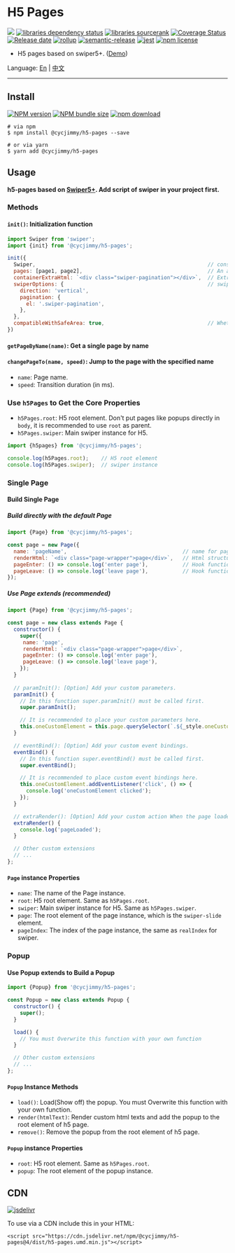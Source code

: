 # H5 Pages
![][workflows-badge-image]
[![libraries dependency status][libraries-status-image]][libraries-status-url]
[![libraries sourcerank][libraries-sourcerank-image]][libraries-sourcerank-url]
[![Coverage Status][coverage-image]][coverage-url]
[![Release date][release-date-image]][release-url]
[![rollup][rollup-image]][rollup-url]
[![semantic-release][semantic-image]][semantic-url]
[![jest][jest-image]][jest-url]
[![npm license][license-image]][download-url]

* H5 pages based on swiper5+. ([Demo][github-pages-url])

Language: [En][Readme-url-En] | [中文][Readme-url-ZhCN]
***

## Install
[![NPM version][npm-image]][npm-url]
[![NPM bundle size][npm-bundle-size-image]][npm-url]
[![npm download][download-image]][download-url]

```shell
# via npm
$ npm install @cycjimmy/h5-pages --save

# or via yarn
$ yarn add @cycjimmy/h5-pages
```

## Usage
**h5-pages based on [Swiper5+](https://github.com/nolimits4web/Swiper). Add script of swiper in your project first.**

### Methods 
#### `init()`: Initialization function
```javascript
import Swiper from 'swiper';
import {init} from '@cycjimmy/h5-pages';

init({
  Swiper,                                                       // constructor of Swiper
  pages: [page1, page2],                                        // An array of Page instances
  containerExtraHtml: `<div class="swiper-pagination"></div>`,  // Extra Html under swiper-container, such as navigator, etc.
  swiperOptions: {                                              // swiper configuration(loop is not supported)
    direction: 'vertical',
    pagination: {
      el: '.swiper-pagination',
    },
  },
  compatibleWithSafeArea: true,                                 // Whether it is compatible with the safe area of screen. The default is true.
})
```

#### `getPageByName(name)`: Get a single page by name
#### `changePageTo(name, speed)`: Jump to the page with the specified name
* `name`: Page name.
* `speed`: Transition duration (in ms).

### Use `h5Pages` to Get the Core Properties
* `h5Pages.root`: H5 root element. Don't put pages like popups directly in `body`, it is recommended to use `root` as parent.
* `h5Pages.swiper`: Main swiper instance for H5.

```javascript
import {h5pages} from '@cycjimmy/h5-pages';

console.log(h5Pages.root);    // H5 root element
console.log(h5Pages.swiper);  // swiper instance
```

### Single Page
#### Build Single Page
##### Build directly with the default Page
```javascript
import {Page} from '@cycjimmy/h5-pages';

const page = new Page({
  name: 'pageName',                                     // name for page. Default is "page" with index, such as "page0". 
  renderHtml: `<div class="page-wrapper">page</div>`,   // Html structure under swiper-slide
  pageEnter: () => console.log('enter page'),           // Hook function for enter the page
  pageLeave: () => console.log('leave page'),           // Hook function for leave the page
});
```

##### Use Page extends (recommended)
```javascript
import {Page} from '@cycjimmy/h5-pages';

const page = new class extends Page {
  constructor() {
    super({
     name: 'page',
     renderHtml: `<div class="page-wrapper">page</div>`,
     pageEnter: () => console.log('enter page'),
     pageLeave: () => console.log('leave page'),
    });
  }
  
  // paramInit(): [Option] Add your custom parameters.
  paramInit() {
    // In this function super.paramInit() must be called first.
    super.paramInit();  

    // It is recommended to place your custom parameters here.
    this.oneCustomElement = this.page.querySelector(`.${_style.oneCustomElement}`);
  }

  // eventBind(): [Option] Add your custom event bindings.
  eventBind() {
    // In this function super.eventBind() must be called first.
    super.eventBind();

    // It is recommended to place custom event bindings here.
    this.oneCustomElement.addEventListener('click', () => {
      console.log('oneCustomElement clicked');
    });
  }

  // extraRender(): [Option] Add your custom action When the page loaded.
  extraRender() {
    console.log('pageLoaded');
  }

  // Other custom extensions
  // ... 
};
```

#### `Page` instance Properties
* `name`: The name of the Page instance.
* `root`: H5 root element. Same as `h5Pages.root`.
* `swiper`: Main swiper instance for H5. Same as `h5Pages.swiper`.
* `page`: The root element of the page instance, which is the `swiper-slide` element.
* `pageIndex`: The index of the page instance, the same as `realIndex` for swiper.

### Popup
#### Use Popup extends to Build a Popup
```javascript
import {Popup} from '@cycjimmy/h5-pages';

const Popup = new class extends Popup {
  constructor() {
    super();
  }

  load() {
    // You must Overwrite this function with your own function
  }

  // Other custom extensions
  // ... 
};
```

#### `Popup` Instance Methods
* `load()`: Load(Show off) the popup. You must Overwrite this function with your own function.
* `render(htmlText)`: Render custom html texts and add the popup to the root element of h5 page.
* `remove()`: Remove the popup from the root element of h5 page. 

#### `Popup` instance Properties
* `root`: H5 root element. Same as `h5Pages.root`.
* `popup`: The root element of the popup instance.

## CDN
[![jsdelivr][jsdelivr-image]][jsdelivr-url]

To use via a CDN include this in your HTML:
```text
<script src="https://cdn.jsdelivr.net/npm/@cycjimmy/h5-pages@4/dist/h5-pages.umd.min.js"></script>
```

<!-- Links: -->
[npm-image]: https://img.shields.io/npm/v/@cycjimmy/h5-pages
[npm-url]: https://npmjs.org/package/@cycjimmy/h5-pages
[npm-bundle-size-image]: https://img.shields.io/bundlephobia/min/@cycjimmy/h5-pages

[download-image]: https://img.shields.io/npm/dt/@cycjimmy/h5-pages
[download-url]: https://npmjs.org/package/@cycjimmy/h5-pages

[jsdelivr-image]: https://img.shields.io/jsdelivr/npm/hy/@cycjimmy/h5-pages
[jsdelivr-url]: https://www.jsdelivr.com/package/npm/@cycjimmy/h5-pages

[workflows-badge-image]: https://github.com/cycjimmy/h5-pages/workflows/Test%20CI/badge.svg

[libraries-status-image]: https://img.shields.io/librariesio/release/npm/@cycjimmy/h5-pages
[libraries-sourcerank-image]: https://img.shields.io/librariesio/sourcerank/npm/@cycjimmy/h5-pages
[libraries-status-url]: https://libraries.io/github/cycjimmy/h5-pages
[libraries-sourcerank-url]: https://libraries.io/npm/@cycjimmy%2Fh5-pages

[coverage-image]: https://img.shields.io/coveralls/github/cycjimmy/h5-pages
[coverage-url]: https://coveralls.io/github/cycjimmy/h5-pages

[release-date-image]: https://img.shields.io/github/release-date/cycjimmy/h5-pages
[release-url]: https://github.com/cycjimmy/h5-pages/releases

[rollup-image]: https://img.shields.io/github/package-json/dependency-version/cycjimmy/h5-pages/dev/rollup
[rollup-url]: https://github.com/rollup/rollup

[semantic-image]: https://img.shields.io/badge/%20%20%F0%9F%93%A6%F0%9F%9A%80-semantic--release-e10079.svg
[semantic-url]: https://github.com/semantic-release/semantic-release

[jest-image]: https://img.shields.io/badge/tested_with-jest-99424f.svg
[jest-url]: https://github.com/facebook/jest

[license-image]: https://img.shields.io/npm/l/@cycjimmy/h5-pages

[github-pages-url]: https://cycjimmy.github.io/h5-pages/

[Readme-url-En]: https://github.com/cycjimmy/h5-pages/blob/main/README.md
[Readme-url-ZhCN]: https://github.com/cycjimmy/h5-pages/blob/main/README_zhCN.md

